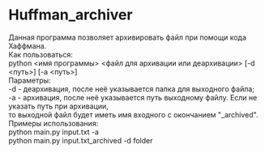 # Huffman_archiver
Данная программа позволяет архивировать файл при помощи кода Хаффмана.  
Как пользоваться:   
python <имя программы> <файл для архивации или деархивации> [-d <путь>] [-a <путь>]  
Параметры:   
-d - деархивация, после неё указывается папка для выходного файла;  
-a - архивация, после неё указывается путь выходному файлу. Если не указать путь при архивации,   
то выходной файл будет иметь имя входного с окончанием "_archived".  
Примеры использования:  
python main.py input.txt -a  
python main.py input.txt_archived -d folder  
